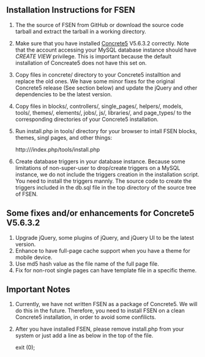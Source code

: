 ## Installation Instructions for FSEN

1.	The the source of FSEN from GitHub or download the source code tarball and extract the tarball in a working directory.
1.	Make sure that you have installed [Concrete5](http://www.concrete5.org) V5.6.3.2 correctly. Note that the account accessing your MySQL database instance should have *CREATE VIEW* privilege. This is important because the default installation of Concreate5 does not have this set on.
1.	Copy files in concrete/ directory to your Concrete5 installtion and replace the old ones. We have some minor fixes for the original Concrete5 release (See section below) and update the jQuery and other dependencies to be the latest version.
1.	Copy files in blocks/, controllers/, single_pages/, helpers/, models, tools/, themes/, elements/, jobs/, js/, libraries/, and page_types/ to the corresponding directories of your Concrete5 installation.
1.	Run install.php in tools/ directory for your browser to intall FSEN blocks, themes, singl pages, and other things:

	http://<url-to-your-site>/index.php/tools/install.php

1.	Create database triggers in your database instance. Because some limitations of non-super-user to drop/create triggers on a MySQL instance, we do not include the triggers creation in the installation script. You need to install the triggers mannly. The source code to create the triggers included in the db.sql file in the top directory of the source tree of FSEN.

## Some fixes and/or enhancements for Concrete5 V5.6.3.2

1.	Upgrade jQuery, some plugins of jQuery, and jQuery UI to be the latest version.
1.	Enhance to have full-page cache support when you have a theme for mobile device.
1.	Use md5 hash value as the file name of the full page file.
1.	Fix for non-root single pages can have template file in a specific theme.

## Important Notes

1. Currently, we have not written FSEN as a package of Concrete5. We will do this in the future. Therefore, you need to install FSEN on a clean Concrete5 installation, in order to avoid some confilicts.
1. After you have installed FSEN, please remove install.php from your system or just add a line as below in the top of the file.

	exit (0);

